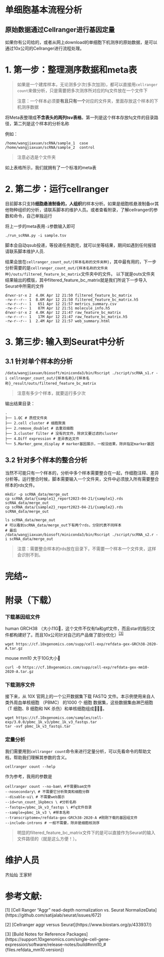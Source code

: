 
# 单细胞基本流程分析

## 原始数据通过Cellranger进行基因定量

如果你有公司给的，或者从网上download的单细胞下机测序的原始数据，是可以通过10x公司的Cellranger进行流程处理。

# 1. 第一步：整理测序数据和meta表

> 如果是一个建库样本，无论测多少次(多次加测)，都可以直接用`cellranger count`来做分析，只是需要把多次测序所对应的fq文件放在一个文件下
> 
> 注意：一个样本必须要**有且只有一个**对应的文件夹，里面存放这个样本的下机测序数据

将Meta表整理成**不含表头的两列tsv表格**，第一列是这个样本存放fq文件的目录路径，第二列是这个样本的分析名称

例如：
```shell
/home/wangjiaxuan/scRNA/sample_1  case
/home/wangjiaxuan/scRNA/sample_2  control
```
> 注意必选是个文件夹


如上表格所示，我们就拥有了一个标准的meta表

# 2. 第二步：运行cellranger

目前脚本只支持**细胞悬液制备的，人组织**的样本分析。如果是细胞核悬液制备or其他物种组织的分析，请联系脚本的维护人员。或者查看附录，了解cellranger的参数和命令，自己单独运行

将上一步的meta表用`-i`参数输入即可

```shell
./run_scRNA.py -i sample.tsv
```
脚本会自动qsub投递，等投递任务跑完，就可以坐等结果，期间如遇到任何报错请联系脚本维护人员.

结果会放在`cellranger_count_out/{样本名称的文件夹种}`，其中最有用的，下一步分析需要的是`cellranger_count_out/{样本名称的文件夹种}/outs/filtered_feature_bc_matrix`文件夹中的文件。
以下就是outs文件夹结果输出的模版，其中filtered_feature_bc_matrix就是我们所说下一步导入Seurat中所需的文件

```
drwxr-sr-x 2  4.0K Apr 12 21:50 filtered_feature_bc_matrix
-rw-r--r-- 1  8.6M Apr 12 21:50 filtered_feature_bc_matrix.h5
-rw-r--r-- 1   651 Apr 12 21:57 metrics_summary.csv
-rw-r--r-- 1   87M Apr 12 21:51 molecule_info.h5
drwxr-sr-x 2  4.0K Apr 12 21:47 raw_feature_bc_matrix
-rw-r--r-- 1   17M Apr 12 21:47 raw_feature_bc_matrix.h5
-rw-r--r-- 1  2.4M Apr 12 21:57 web_summary.html
```

# 3. 第三步: 输入到Seurat中分析

## 3.1 针对单个样本的分析

```
/data/wangjiaxuan/biosoft/miniconda3/bin/Rscript ./script/scRNA_s1.r -i cellranger_count_out/{样本名称}/{样本名称}_result/outs/filtered_feature_bc_matrix
```

> 注意有多少个样本，就要运行多少次

输出结果目录：

```
.
├── 1.QC # 质控文件夹
├── 2.cell cluster # 细胞聚类
├── 2.remove_doublet # 去重双细胞
├── 3.cluster filter # 没有的文件，除非又要过滤的cluster
├── 4.Diff expression # 差异表达文件
└── 5.Marker_gene_display # marker基因展示，一般没结果，除非指定marker基因
```

## 3.2 针对多个样本的整合分析

当然不可能只有一个样本的，分析中多个样本需要整合在一起，作细胞注释、差异分析等。运行整合时候，脚本需要输入一个文件夹，文件中必须放入所有需要整合样本的rds文件。

```
mkdir -p scRNA_data/merge_out
cp scRNA_data/{sample1}_report2023-04-21/{sample1}.rds scRNA_data/merge_out
cp scRNA_data/{sample2}_report2023-04-21/{sample2}.rds scRNA_data/merge_out

ls scRNA_data/merge_out
# 可以看到scRNA_data/merge_out下有两个rds，分别代表不同样本
# 最后
/data/wangjiaxuan/biosoft/miniconda3/bin/Rscript ./script/scRNA_s2.r -i scRNA_data/merge_out
```
> 注意：需要整合样本的rds放在目录下，不需要一个样本一个文件夹，这样会识别不到。

# 完结~

# 附录（下载）

### 下载基因组文件
human GRCH38 （大小11G:tea:，这个文件不仅有fa和gtf文件，而且star的指引文件都构建好了。而且10x公司针对自己的产品做了部分优化）<sup>[[3]](#ref03)</sup>

```
wget https://cf.10xgenomics.com/supp/cell-exp/refdata-gex-GRCh38-2020-A.tar.gz
```

mouse mm10 大于10G大小:tea:

```
curl -O https://cf.10xgenomics.com/supp/cell-exp/refdata-gex-mm10-2020-A.tar.gz
```

### 下载测序文件

接下来，从 10X 官网上的一个公开数据集下载 FASTQ 文件。本示例使用来自人类外周血单核细胞 （PBMC） 的1000 个 细胞 数据集，这些数据集由淋巴细胞（T 细胞、B 细胞和 NK 杀伤）和单核细胞组成:dart::dart::dart:。

```
wget https://cf.10xgenomics.com/samples/cell-exp/3.0.0/pbmc_1k_v3/pbmc_1k_v3_fastqs.tar
tar -xvf pbmc_1k_v3_fastqs.tar
```

### 定量分析

我们需要用到`cellranger count`命令来进行定量分析，可以先看命令的帮助文档，帮助我们理解其参数的含义。

```
cellranger count --help
```
作为参考，我用的参数是
```
cellranger count --no-bam\ #不需要bam文件
--nosecondary\ # 不需要它分析聚类和细胞分群
--disable-ui\ # 不需要web展示
--id=run_count_1kpbmcs \ #分析名称
--fastqs=/pbmc_1k_v3_fastqs \ #fq文件目录
--sample=pbmc_1k_v3 \ #样本名称
--transcriptome=/refdata-gex-GRCh38-2020-A #刚刚下载的基因组文件
--include-introns # 一般不需要，除非是细胞核测序
```

>  明显的filtered_feature_bc_matrix文件下的是可以直接作为Seurat的输入文件路径的（就是这么方便！）。

# 维护人员

齐灿灿 
王家轩

# 参考文献:

<p id = "ref01">[1] [Cell Ranger “Aggr” read-depth normalization vs. Seurat NormalizeData](https://github.com/satijalab/seurat/issues/672)

<p id = "ref02">[2] [Cellranger aggr versus Seurat](https://www.biostars.org/p/433937/)

<p id = "ref03">[3] [Build Notes for Reference Packages](https://support.10xgenomics.com/single-cell-gene-expression/software/release-notes/build#mm10_#{files.refdata_mm10.version})

